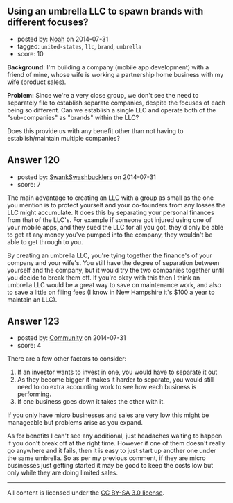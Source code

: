 ## Using an umbrella LLC to spawn brands with different focuses?

- posted by: [Noah](https://stackexchange.com/users/4382547/noah) on 2014-07-31
- tagged: `united-states`, `llc`, `brand`, `umbrella`
- score: 10

<p><strong>Background:</strong> I'm building a company (mobile app development) with a friend of mine, whose wife is working a partnership home business with my wife (product sales).</p>

<p><strong>Problem:</strong> Since we're a very close group, we don't see the need to separately file to establish separate companies, despite the focuses of each being so different. Can we establish a single LLC and operate both of the "sub-companies" as "brands" within the LLC?</p>

<p>Does this provide us with any benefit other than not having to establish/maintain multiple companies?</p>



## Answer 120

- posted by: [SwankSwashbucklers](https://stackexchange.com/users/3088589/swankswashbucklers) on 2014-07-31
- score: 7

<p>The main advantage to creating an LLC with a group as small as the one you mention is to protect yourself and your co-founders from any losses the LLC might accumulate. It does this by separating your personal finances from that of the LLC's. For example if someone got injured using one of your mobile apps, and they sued the LLC for all you got, they'd only be able to get at any money you've pumped into the company, they wouldn't be able to get through to you.</p>

<p>By creating an umbrella LLC, you're tying together the finance's of your company and your wife's. You still have the degree of separation between yourself and the company, but it would try the two companies together until you decide to break them off. If you're okay with this then I think an umbrella LLC would be a great way to save on maintenance work, and also to save a little on filing fees (I know in New Hampshire it's $100 a year to maintain an LLC).</p>



## Answer 123

- posted by: [Community](https://stackexchange.com/users/-1/community) on 2014-07-31
- score: 4

<p>There are a few other factors to consider:</p>

<ol>
<li>If an investor wants to invest in one, you would have to separate it out</li>
<li>As they become bigger it makes it harder to separate, you would still need to do extra accounting work to see how each business is performing.</li>
<li>If one business goes down it takes the other with it.</li>
</ol>

<p>If you only have micro businesses and sales are very low this might be manageable but problems arise as you expand.</p>

<p>As for benefits I can't see any additional, just headaches waiting to happen if you don't break off at the right time. However if one of them doesn't really go anywhere and it fails, then it is easy to just start up another one under the same umbrella. So as per my previous comment, if they are micro businesses just getting started it may be good to keep the costs low but only while they are doing limited sales.</p>




---

All content is licensed under the [CC BY-SA 3.0 license](https://creativecommons.org/licenses/by-sa/3.0/).
